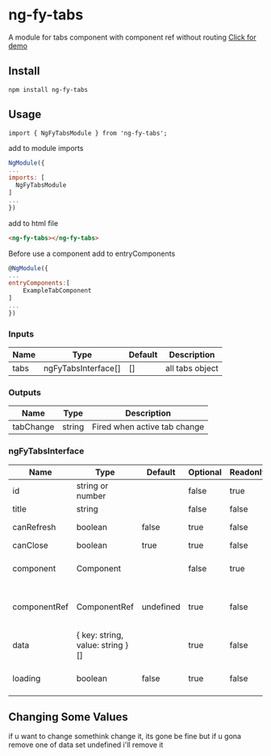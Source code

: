 
# ng-fy-tabs

A module for tabs component with component ref without routing
[Click for demo](https://Fyrok1.github.io/ng-fy-tabs/)

## Install
`npm install ng-fy-tabs`

## Usage

`import { NgFyTabsModule } from 'ng-fy-tabs';`

add to module imports
```javascript
NgModule({
...
imports: [
  NgFyTabsModule
]
...
})
```
add to html file
```html
<ng-fy-tabs></ng-fy-tabs>
```

Before use a component add to entryComponents
```javascript
@NgModule({
...
entryComponents:[
	ExampleTabComponent
]
...
})
```

###  Inputs

| Name | Type |Default|Description
|--|--|--|--|
| tabs | ngFyTabsInterface[] | []|all tabs object|



### Outputs
| Name | Type | Description|
|--|--|--|
| tabChange| string| Fired when active tab change|

### ngFyTabsInterface
|Name| Type|Default|Optional|Readonly|Description|
|--|--|--|--|--|--|
|id| string or number||false|true|tab id for identification|
|title|string||false|false|tab title|
|canRefresh|boolean|false|true|false|tab refresh from zero|
|canClose|boolean|true|true|false|close tab|
|component|Component||false|true|Component ref for tab content|
|componentRef|ComponentRef|undefined|true|false|**Do not set or change** this one for me
|data|{ key:  string, value:  string }[]||true|false|component attr value
|loading|boolean|false|true|false|if loading component set true|

## Changing Some Values
if u want to change somethink change it, its gone be fine but if u gona remove one of data set undefined i'll remove it
